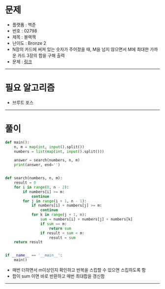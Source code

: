 # 문제
- 플랫폼 : 백준
- 번호 : 02798
- 제목 : 블랙잭
- 난이도 : Bronze 2
- N장의 카드에 써져 있는 숫자가 주어졌을 때, M을 넘지 않으면서 M에 최대한 가까운 카드 3장의 합을 구해 출력
- 문제 : <a href="https://www.acmicpc.net/problem/2798" target="_blank">링크</a>

---

# 필요 알고리즘
- 브루트 포스

---

# 풀이
```python
def main():
    n, m = map(int, input().split())
    numbers = list(map(int, input().split()))

    answer = search(numbers, n, m)
    print(answer, end='')


def search(numbers, n, m):
    result = 0
    for i in range(0, n - 2):
        if numbers[i] >= m:
            continue
        for j in range(i + 1, n - 1):
            if numbers[i] + numbers[j] >= m:
                continue
            for k in range(j + 1, n):
                sum = numbers[i] + numbers[j] + numbers[k]
                if sum == m:
                    return sum
                if result < sum < m:
                    result = sum
    return result


if __name__ == '__main__':
    main()
```
- 매번 더하면서 m이상인지 확인하고 반복을 스킵할 수 있으면 스킵하도록 함
- 합이 sum 이면 바로 반환하고 매번 최대합을 갱신함

---
